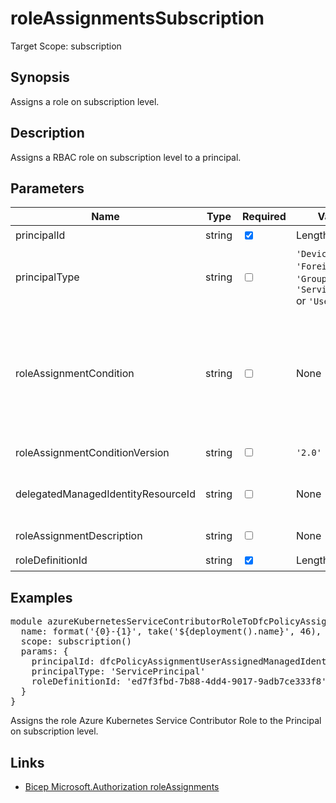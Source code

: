 ﻿# roleAssignmentsSubscription

Target Scope: subscription

## Synopsis
Assigns a role on subscription level.

## Description
Assigns a RBAC role on subscription level to a principal.

## Parameters
| Name | Type | Required | Validation | Default value | Description |
| -- |  -- | -- | -- | -- | -- |
| principalId | string | <input type="checkbox" checked> | Length is 36 | <pre></pre> | The AAD Object ID of the pricipal you want to assign the role to. |
| principalType | string | <input type="checkbox"> | `'Device'` or `'ForeignGroup'` or `'Group'` or `'ServicePrincipal'` or `'User'` | <pre>'ServicePrincipal'</pre> | The type of principal you want to assign the role to. |
| roleAssignmentCondition | string | <input type="checkbox"> | None | <pre>''</pre> | The conditions on the role assignment. This limits the resources it can be assigned to.<br>It is an additional check that you can optionally add to your role assignment to provide more fine-grained access control.<br>For example, you can add a condition that requires an object to have a specific tag to read the object.<br>Example:<br>'((!(ActionMatches{\'Microsoft.Storage/storageAccounts/blobServices/containers/blobs/read\'}))',<br>'(@Resource[Microsoft.Storage/storageAccounts/blobServices/containers:name] StringEquals \'blobs-example-container\'))' |
| roleAssignmentConditionVersion | string | <input type="checkbox"> | `'2.0'` | <pre>'2.0'</pre> | Version of the condition. Currently the only accepted value is 2.0 |
| delegatedManagedIdentityResourceId | string | <input type="checkbox"> | None | <pre>''</pre> | Id of the delegated managed identity resource. These kind of identities can be useful in a cross tenant scenario.<br>This property allows you to include a managed identity that resides in the customer tenant (in a subscription or resource group that has been onboarded to Azure Lighthouse). |
| roleAssignmentDescription | string | <input type="checkbox"> | None | <pre>''</pre> | Description of role assignment. |
| roleDefinitionId | string | <input type="checkbox" checked> | Length is 36 | <pre></pre> | The roledefinition ID you want to assign. See the [documentation](https://docs.microsoft.com/azure/role-based-access-control/built-in-roles) for the build-in roles |

## Examples
<pre>
module azureKubernetesServiceContributorRoleToDfcPolicyAssignmentUserAssignedManagedIdentity '../AzDocs/src-bicep/Authorization/roleAssignmentsSubscription.bicep' = {
  name: format('{0}-{1}', take('${deployment().name}', 46), 'akscontrole')
  scope: subscription()
  params: {
    principalId: dfcPolicyAssignmentUserAssignedManagedIdentity.outputs.userManagedIdentityPrincipalId
    principalType: 'ServicePrincipal'
    roleDefinitionId: 'ed7f3fbd-7b88-4dd4-9017-9adb7ce333f8'
  }
}
</pre>
<p>Assigns the role Azure Kubernetes Service Contributor Role to the Principal on subscription level.</p>

## Links
- [Bicep Microsoft.Authorization roleAssignments](https://learn.microsoft.com/en-us/azure/templates/microsoft.authorization/roleassignments?pivots=deployment-language-bicep)
